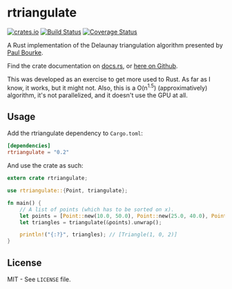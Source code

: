 # rtriangulate

[![crates.io](https://img.shields.io/crates/v/rtriangulate.svg)](https://crates.io/crates/rtriangulate)
[![Build Status](https://travis-ci.org/tynril/rtriangulate.svg?branch=master)](https://travis-ci.org/tynril/rtriangulate)
[![Coverage Status](https://coveralls.io/repos/github/tynril/rtriangulate/badge.svg?branch=master)](https://coveralls.io/github/tynril/rtriangulate?branch=master)

A Rust implementation of the Delaunay triangulation algorithm presented by
[Paul Bourke](http://paulbourke.net/papers/triangulate/).

Find the crate documentation on [docs.rs](https://docs.rs/rtriangulate), or
[here on Github](https://tynril.github.io/rtriangulate).

This was developed as an exercise to get more used to Rust. As far as I know, it works, but it
might not. Also, this is a O(n<sup>1.5</sup>) (approximatively) algorithm, it's not parallelized,
and it doesn't use the GPU at all.

## Usage

Add the rtriangulate dependency to `Cargo.toml`:

```toml
[dependencies]
rtriangulate = "0.2"
```

And use the crate as such:

```rust
extern crate rtriangulate;

use rtriangulate::{Point, triangulate};

fn main() {
    // A list of points (which has to be sorted on x).
    let points = [Point::new(10.0, 50.0), Point::new(25.0, 40.0), Point::new(30.0, 40.0)];
    let triangles = triangulate(&points).unwrap();

    println!("{:?}", triangles); // [Triangle(1, 0, 2)]
}
```

## License

MIT - See `LICENSE` file.
